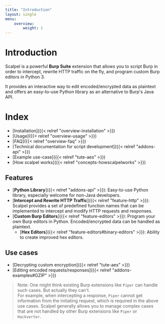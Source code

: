 ```yaml
---
title: "Introduction"
layout: single
menu:
    overview:
        weight: 1
---
```


# Introduction

Scalpel is a powerful **Burp Suite** extension that allows you to script Burp in order to intercept, rewrite HTTP traffic on the fly, and program custom Burp editors in Python 3.

It provides an interactive way to edit encoded/encrypted data as plaintext and offers an easy-to-use Python library as an alternative to Burp's Java API.

# Index

-   [Installation]({{< relref "overview-installation" >}})
-   [Usage]({{< relref "overview-usage" >}})
-   [FAQ]({{< relref "overview-faq" >}})
-   [Technical documentation for script development]({{< relref "addons-api" >}})
-   [Example use-case]({{< relref "tute-aes" >}})
-   [How scalpel works]({{< relref "concepts-howscalpelworks" >}})

## Features

-   [**Python Library**]({{< relref "addons-api" >}}): Easy-to-use Python library, especially welcome for non-Java developers.
-   [**Intercept and Rewrite HTTP Traffic**]({{< relref "feature-http"  >}}): Scalpel provides a set of predefined function names that can be implemented to intercept and modify HTTP requests and responses.
-   [**Custom Burp Editors**]({{< relref "feature-editors" >}}): Program your own Burp editors in Python. Encoded/encrypted data can be handled as plaintext.
    -   [**Hex Editors**]({{< relref "feature-editors#binary-editors" >}}): Ability to create improved hex editors.

## Use cases

-   [Decrypting custom encryption]({{< relref "tute-aes" >}})
-   [Editing encoded requests/responses]({{< relref "addons-examples#GZIP" >}})

> Note: One might think existing Burp extensions like `Piper` can handle such cases. But actually they can't.  
> For example, when intercepting a response, `Piper` cannot get information from the initiating request, which is required in the above use cases. Scalpel generally allows you to manage complex cases that are not handled by other Burp extensions like `Piper` or `Hackvertor`.
